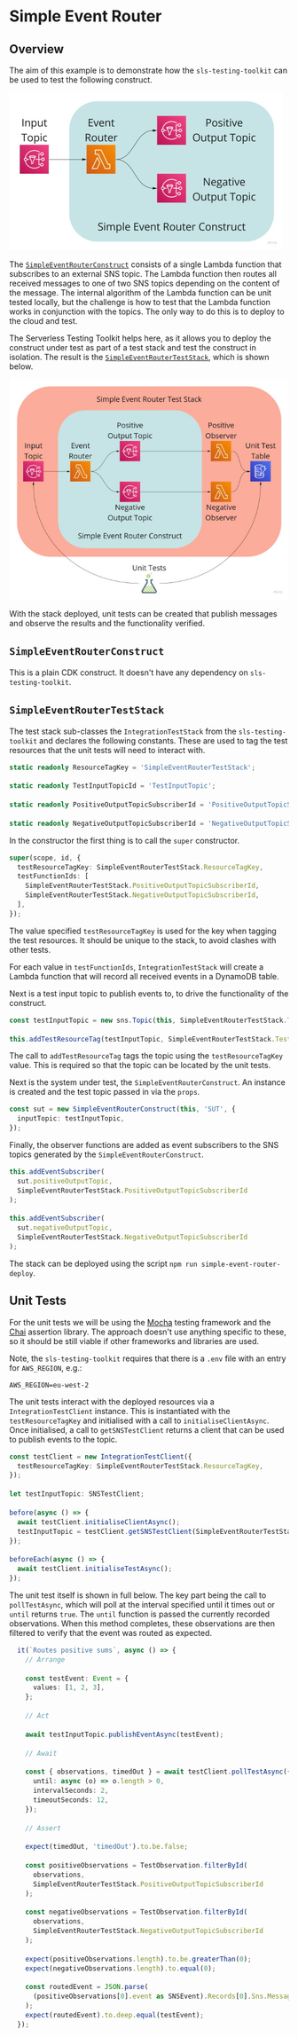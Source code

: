 # Simple Event Router

## Overview

The aim of this example is to demonstrate how the `sls-testing-toolkit` can be used to test the following construct.

![Diagram showing the Simple Event Router construct](https://raw.githubusercontent.com/andybalham/sls-testing-toolkit/main/examples/simple-event-router/images/SimpleEventRouter.jpg)

The [`SimpleEventRouterConstruct`](https://github.com/andybalham/sls-testing-toolkit/blob/main/examples/simple-event-router/SimpleEventRouterConstruct.ts) consists of a single Lambda function that subscribes to an external SNS topic. The Lambda function then routes all received messages to one of two SNS topics depending on the content of the message. The internal algorithm of the Lambda function can be unit tested locally, but the challenge is how to test that the Lambda function works in conjunction with the topics. The only way to do this is to deploy to the cloud and test.

The Serverless Testing Toolkit helps here, as it allows you to deploy the construct under test as part of a test stack and test the construct in isolation. The result is the [`SimpleEventRouterTestStack`](https://github.com/andybalham/sls-testing-toolkit/blob/main/examples/simple-event-router/SimpleEventRouterTestStack.ts), which is shown below.

![Diagram showing the Simple Event Router test stack](https://raw.githubusercontent.com/andybalham/sls-testing-toolkit/main/examples/simple-event-router/images/SimpleEventRouterTestStack.jpg)

With the stack deployed, unit tests can be created that publish messages and observe the results and the functionality verified.

## `SimpleEventRouterConstruct`

This is a plain CDK construct. It doesn't have any dependency on `sls-testing-toolkit`.

## `SimpleEventRouterTestStack`

The test stack sub-classes the `IntegrationTestStack` from the `sls-testing-toolkit` and declares the following constants. These are used to tag the test resources that the unit tests will need to interact with.

```TypeScript
static readonly ResourceTagKey = 'SimpleEventRouterTestStack';

static readonly TestInputTopicId = 'TestInputTopic';

static readonly PositiveOutputTopicSubscriberId = 'PositiveOutputTopicSubscriberFunction';

static readonly NegativeOutputTopicSubscriberId = 'NegativeOutputTopicSubscriberFunction';
```

In the constructor the first thing is to call the `super` constructor.

```TypeScript
super(scope, id, {
  testResourceTagKey: SimpleEventRouterTestStack.ResourceTagKey,
  testFunctionIds: [
    SimpleEventRouterTestStack.PositiveOutputTopicSubscriberId,
    SimpleEventRouterTestStack.NegativeOutputTopicSubscriberId,
  ],
});
```

The value specified `testResourceTagKey` is used for the key when tagging the test resources. It should be unique to the stack, to avoid clashes with other tests.

For each value in `testFunctionIds`, `IntegrationTestStack` will create a Lambda function that will record all received events in a DynamoDB table.

Next is a test input topic to publish events to, to drive the functionality of the construct.

```TypeScript
const testInputTopic = new sns.Topic(this, SimpleEventRouterTestStack.TestInputTopicId);

this.addTestResourceTag(testInputTopic, SimpleEventRouterTestStack.TestInputTopicId);
```

The call to `addTestResourceTag` tags the topic using the `testResourceTagKey` value. This is required so that the topic can be located by the unit tests.

Next is the system under test, the `SimpleEventRouterConstruct`. An instance is created and the test topic passed in via the `props`.

```TypeScript
const sut = new SimpleEventRouterConstruct(this, 'SUT', {
  inputTopic: testInputTopic,
});
```

Finally, the observer functions are added as event subscribers to the SNS topics generated by the `SimpleEventRouterConstruct`.

```TypeScript
this.addEventSubscriber(
  sut.positiveOutputTopic,
  SimpleEventRouterTestStack.PositiveOutputTopicSubscriberId
);

this.addEventSubscriber(
  sut.negativeOutputTopic,
  SimpleEventRouterTestStack.NegativeOutputTopicSubscriberId
);
```

The stack can be deployed using the script `npm run simple-event-router-deploy`.

## Unit Tests

For the unit tests we will be using the [Mocha](https://mochajs.org/) testing framework and the [Chai](https://www.chaijs.com/guide) assertion library. The approach doesn't use anything specific to these, so it should be still viable if other frameworks and libraries are used.

Note, the `sls-testing-toolkit` requires that there is a `.env` file with an entry for `AWS_REGION`, e.g.:

```
AWS_REGION=eu-west-2
```

The unit tests interact with the deployed resources via a `IntegrationTestClient` instance. This is instantiated with the `testResourceTagKey` and initialised with a call to `initialiseClientAsync`. Once initialised, a call to `getSNSTestClient` returns a client that can be used to publish events to the topic.

```TypeScript
const testClient = new IntegrationTestClient({
  testResourceTagKey: SimpleEventRouterTestStack.ResourceTagKey,
});

let testInputTopic: SNSTestClient;

before(async () => {
  await testClient.initialiseClientAsync();
  testInputTopic = testClient.getSNSTestClient(SimpleEventRouterTestStack.TestInputTopicId);
});

beforeEach(async () => {
  await testClient.initialiseTestAsync();
});
```

The unit test itself is shown in full below. The key part being the call to `pollTestAsync`, which will poll at the interval specified until it times out or `until` returns `true`. The `until` function is passed the currently recorded observations. When this method completes, these observations are then filtered to verify that the event was routed as expected.

```TypeScript
  it(`Routes positive sums`, async () => {
    // Arrange

    const testEvent: Event = {
      values: [1, 2, 3],
    };

    // Act

    await testInputTopic.publishEventAsync(testEvent);

    // Await

    const { observations, timedOut } = await testClient.pollTestAsync({
      until: async (o) => o.length > 0,
      intervalSeconds: 2,
      timeoutSeconds: 12,
    });

    // Assert

    expect(timedOut, 'timedOut').to.be.false;

    const positiveObservations = TestObservation.filterById(
      observations,
      SimpleEventRouterTestStack.PositiveOutputTopicSubscriberId
    );

    const negativeObservations = TestObservation.filterById(
      observations,
      SimpleEventRouterTestStack.NegativeOutputTopicSubscriberId
    );

    expect(positiveObservations.length).to.be.greaterThan(0);
    expect(negativeObservations.length).to.equal(0);

    const routedEvent = JSON.parse(
      (positiveObservations[0].event as SNSEvent).Records[0].Sns.Message
    );
    expect(routedEvent).to.deep.equal(testEvent);
  });
```
